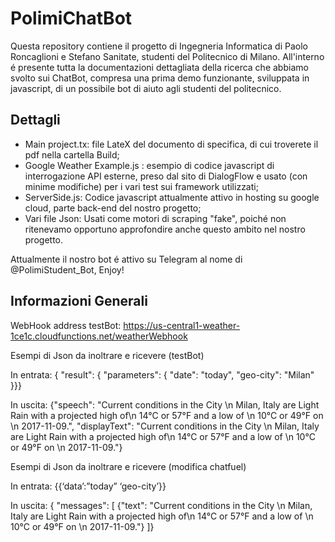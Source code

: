 # PolimiChatBot

Questa repository contiene il progetto di Ingegneria Informatica di Paolo Roncaglioni e Stefano Sanitate, studenti del Politecnico di Milano. All'interno é presente tutta la documentazioni dettagliata della ricerca che abbiamo svolto sui ChatBot, compresa una prima demo funzionante, sviluppata in javascript, di un possibile bot di aiuto agli studenti del politecnico. 

## Dettagli 

* Main project.tx: file LateX del documento di specifica, di cui troverete il pdf nella cartella Build;
* Google Weather Example.js : esempio di codice javascript di interrogazione API esterne, preso dal sito di DialogFlow e usato (con minime modifiche) per i vari test sui framework utilizzati;
* ServerSide.js: Codice javascript attualmente attivo in hosting su google cloud, parte back-end del nostro progetto;
* Vari file Json: Usati come motori di scraping "fake", poiché non ritenevamo opportuno approfondire anche questo ambito nel nostro progetto.


Attualmente il nostro bot é attivo su Telegram al nome di @PolimiStudent_Bot, Enjoy!

## Informazioni Generali

WebHook address testBot: https://us-central1-weather-1ce1c.cloudfunctions.net/weatherWebhook

Esempi di Json da inoltrare e ricevere (testBot)

In entrata: 
{ "result": {
    "parameters": {
      "date": "today",
      "geo-city": "Milan"    }}}

In uscita: 
{"speech": "Current conditions in the City \n        Milan, Italy are Light Rain with a projected high of\n        14°C or 57°F and a low of \n        10°C or 49°F on \n        2017-11-09.",
"displayText": "Current conditions in the City \n        Milan, Italy are Light Rain with a projected high of\n        14°C or 57°F and a low of \n        10°C or 49°F on \n        2017-11-09."}

Esempi di Json da inoltrare e ricevere (modifica chatfuel)

In entrata:
 {{‘data’:”today”
‘geo-city’}}

In uscita: 
{ "messages": [
   {"text": "Current conditions in the City \n        Milan, Italy are Light Rain with a projected high of\n        14°C or 57°F and a low of \n        10°C or 49°F on \n        2017-11-09."} ]}
